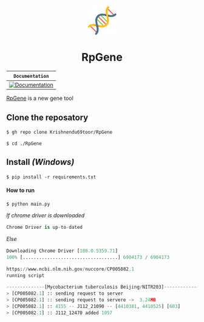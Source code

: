 <div align="center">
  <img style="width: 75px;" src="./Bin/Assets/images/dna.png">
</div>
<div align="center">
  <h1> RpGene </h1>
</div>

**`Documentation`** |
------------------- |
[![Documentation](https://img.shields.io/badge/api-reference-blue.svg)](https://rpgene.com/documentation) |

[RpGene](https://rpgene.com/) is a new gene tool

## Clone the reposatory
```shell
$ gh repo clone Krishnendu69toor/RpGene
```

```shell
$ cd ./RpGene
```
## Install *(Windows)*
```
$ pip install -r requirements.txt
```
#### How to run

```shell
$ python main.py
```
*If chrome driver is downloaded*
```python
Chrome Driver is up-to-dated
```
*Else*
```python
Downloading Chrome Driver [108.0.5359.71]
100% [...................................] 6904173 / 6904173
```
```python
https://www.ncbi.nlm.nih.gov/nuccore/CP005082.1
running script
```
```python
--------------[Mycobacterium tuberculosis Beijing/NITR203]--------------
> [CP005082.1] :: sending request to server
> [CP005082.1] :: sending request to servere ->  3.24MB
> [CP005082.1] :: 4155 -- J112_21090 -- [4410381, 4410525] [603]          
> [CP005082.1] :: J112_12470 added 1057
```
<!-- 
## Continuous build status -->
